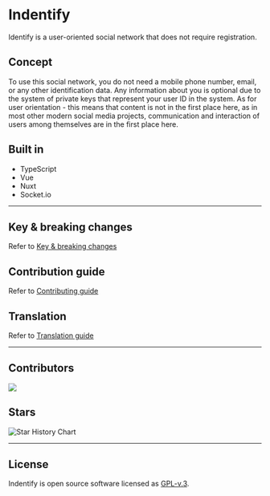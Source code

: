 # Indentify
Identify is a user-oriented social network that does not require registration.

## Concept

To use this social network, you do not need a mobile phone number, email, or any other identification data. Any information about you is optional due to the system of private keys that represent your user ID in the system. As for user orientation - this means that content is not in the first place here, as in most other modern social media projects, communication and interaction of users among themselves are in the first place here.

## Built in

- TypeScript
- Vue
- Nuxt
- Socket.io

---

## Key & breaking changes

Refer to [Key & breaking changes](https://github.com/appolinarium/indentify/blob/main/docs/CHANGES.md)

## Contribution guide

Refer to [Contributing guide](https://github.com/appolinarium/indentify/blob/main/docs/CONTRIBUTING.md)

## Translation

Refer to [Translation guide](https://github.com/appolinarium/indentify/blob/main/docs/TRANSLATION.md)

---

## Contributors
<a href="https://github.com/appolinarium/indentify/graphs/contributors">
  <img src="https://contrib.rocks/image?repo=appolinarium/indentify" />
</a>

## Stars

![Star History Chart](https://api.star-history.com/svg?repos=appolinarium/indentify&type=Date)

---

## License

Indentify is open source software licensed as [GPL-v.3](https://github.com/appolinarium/indentify/blob/main/LICENSE).